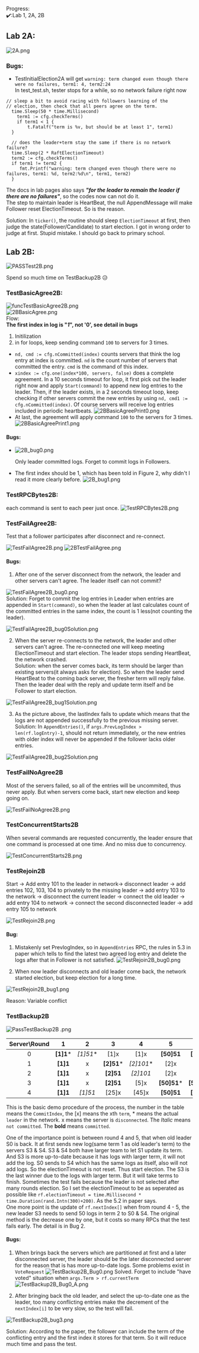 Progress:  
:heavy_check_mark::Lab 1, 2A, 2B

## Lab 2A:
![2A.png](Pics%2F2A.png)
### Bugs:
* TestInitialElection2A will get `warning: term changed even though there were no failures, term1: 4, term2:24`  
In test_test.sh, tester stops for a while, so no network failure right now
```
// sleep a bit to avoid racing with followers learning of the 
// election, then check that all peers agree on the term.
  time.Sleep(50 * time.Millisecond)
    term1 := cfg.checkTerms()
    if term1 < 1 {
        t.Fatalf("term is %v, but should be at least 1", term1)
  }

  // does the leader+term stay the same if there is no network failure?
  time.Sleep(2 * RaftElectionTimeout)
  term2 := cfg.checkTerms()
  if term1 != term2 {
     fmt.Printf("warning: term changed even though there were no failures, term1: %d, term2:%d\n", term1, term2)
  }
```
The docs in lab pages also says ***"for the leader to remain the leader if there are no failures"***, so the codes now can not do it.  
The step to maintain leader is HeartBeat, the null AppendMessage will make Follower reset ElectionTimeout.
So is the reason.

Solution: In `ticker()`, the routine should sleep `ElectionTimeout` at first, then judge the state(Follower/Candidate) to start election. I got in wrong order to judge at first. Stupid mistake. I should go back to primary school.

## Lab 2B:   

![PASSTest2B.png](Pics%2FPASSTest2B.png)  

Spend so much time on TestBackup2B :disappointed_relieved:
### TestBasicAgree2B:
![funcTestBasicAgree2B.png](Pics%2FfuncTestBasicAgree2B.png)  
![2BBasicAgree.png](Pics%2F2BBasicAgree.png)  
Flow:  
**The first index in log is "*1*", not '0', see detail in bugs**
1. Initilization
2. in for loops, keep sending command `100` to servers for 3 times.
- `nd, cmd := cfg.nCommitted(index)` counts servers that think the log entry at index is committed. `nd` is the count number of servers that committed the entry. `cmd` is the command of this index.
- `xindex := cfg.one(index*100, servers, false)` does a complete agreement. In a 10 seconds timeout for loop, it first pick out the leader right now and apply `Start(command)` to append new log entries to the leader. Then, if the leader exists, in a 2 seconds timeout loop, keep checking if other servers commit the new entries by using `nd, cmd1 := cfg.nCommitted(index)`. Of course servers will receive log entries included in periodic heartbeats.
  ![2BBasicAgreePrint0.png](Pics%2F2BBasicAgreePrint0.png)
- At last, the agreement will apply command `100` to the servers for 3 times.
  ![2BBasicAgreePrint1.png](Pics%2F2BBasicAgreePrint1.png)


#### Bugs:  

* ![2B_bug0.png](Pics%2F2B_bug0.png)  

    Only leader committed logs. Forget to commit logs in Followers.   
* The first index should be 1, which has been told in Figure 2, why didn't I read it more clearly before.
  ![2B_bug1.png](Pics%2F2B_bug1.png)

### TestRPCBytes2B:
each command is sent to each peer just once.
![TestRPCBytes2B.png](Pics%2FTestRPCBytes2B.png)
### TestFailAgree2B:
Test that a follower participates after disconnect and re-connect.  
  
![TestFailAgree2B.png](Pics%2FTestFailAgree2B.png)
![2BTestFailAgree.png](Pics%2F2BTestFailAgree.png)  

#### Bugs:
1. After one of the server disconnect from the network, the leader and other servers can't agree. The leader itself can not commit?  

![TestFailAgree2B_bug0.png](Pics%2FTestFailAgree2B_bug0.png)  
Solution: Forget to commit the log entries in Leader when entries are appended in `Start(command)`, so when the leader at last calculates count of the committed entries in the same index, the count is 1 less(not counting the leader).   
  
![TestFailAgree2B_bug0Solution.png](Pics%2FTestFailAgree2B_bug0Solution.png)

2. When the server re-connects to the network, the leader and other servers can't agree. The re-connected one will keep meeting ElectionTimeout and start election. The leader stops sending HeartBeat, the network crashed.  
Solution: when the server comes back, its term should be larger than existing servers(it always asks for election). So when the leader send HeartBeat to the coming back server, the fresher term will reply false. Then the leader deal with the reply and update term itself and be Follower to start election.  

![TestFailAgree2B_bug1Solution.png](Pics%2FTestFailAgree2B_bug1Solution.png)

3. As the picture above, the lastIndex fails to update which means that the logs are not appended successfully to the previous missing server.  
Solution: In `AppendEntries()`, if `args.PrevLogIndex > len(rf.logEntry)-1`, should not return immediately, or the new entries with older index will never be appended if the follower lacks older entries.  

 ![TestFailAgree2B_bug2Solution.png](Pics%2FTestFailAgree2B_bug2Solution.png)  

### TestFailNoAgree2B
Most of the servers failed, so all of the entries will be uncommited, thus never apply. But when servers come back, start new election and keep going on.  

![TestFailNoAgree2B.png](Pics%2FTestFailNoAgree2B.png)

### TestConcurrentStarts2B
When several commands are requested concurrently, the leader ensure that one command is processed at one time. And no miss due to concurrency.  

![TestConcurrentStarts2B.png](Pics%2FTestConcurrentStarts2B.png)

### TestRejoin2B
Start -> Add entry 101 to the leader in network-> disconnect leader -> add entries 102, 103, 104 to privately to the missing leader -> add entry 103 to the network -> disconnect the current leader -> connect the old leader -> add entry 104 to network -> connect the second disconnected leader -> add entry 105 to network  

![TestRejoin2B.png](Pics%2FTestRejoin2B.png)  

#### Bug:
1. Mistakenly set PrevlogIndex, so in `AppendEntries` RPC, the rules in 5.3 in paper which tells to find the latest two agreed log entry and delete the logs after that in Follower is not satisfied.
![TestRejoin2B_bug0.png](Pics%2FTestRejoin2B_bug0.png)

2. When now leader disconnects and old leader come back, the network started election, but keep election for a long time.
  
![TestRejoin2B_bug1.png](Pics%2FTestRejoin2B_bug1.png)

Reason: Variable conflict
### TestBackup2B  

![PassTestBackup2B .png](Pics%2FPassTestBackup2B%20.png)

| Server\Round |     1     |    2     |     3      |     4     |      5      |      6       |      7       |      8       |
|:------------:|:---------:|:--------:|:----------:|:---------:|:-----------:|:------------:|:------------:|:------------:|
|      0       | **[1]1*** | *[1]51** |    [1]x    |   [1]x    | **[50]51**  | **[50]101**  | **[50]101**  | **[50]102**  |
|      1       | **[1]1**  |    x     | **[2]51*** | *[2]101** |    [2]x     |     [2]x     | **[50]101**  | **[50]102**  |
|      2       | **[1]1**  |    x     | **[2]51**  | *[2]101*  |    [2]x     |     [2]x     | **[50]101**  | **[50]102**  |
|      3       | **[1]1**  |    x     | **[2]51**  |   [5]x    | **[50]51*** | **[50]101*** | **[50]101*** | **[50]102*** |
|      4       | **[1]1**  | *[1]51*  |   [25]x    |   [45]x   | **[50]51**  | **[50]101**  | **[50]101**  | **[50]102**  |  
This is the basic demo procedure of the process, the number in the table means the `CommitIndex`, the [x] means the xth `term`, * means the actual `leader` in the network. x means the server is `disconnected`. The *Italic* means `not committed`. The **bold** means `committed`.  
  
One of the importance point is between round 4 and 5, that when old leader S0 is back. It at first sends new log(same term 1 as old leader's term) to the servers S3 & S4. S3 & S4 both have larger team to let S1 update its term. And S3 is more up-to-date because it has logs with larger term, it will not add the log. S0 sends to S4 which has the same logs as itself, also will not add logs. So the electionTimeout is not reset. Thus start election. The S3 is the last winner due to the logs with larger term. But it will take terms to finish. Sometimes the test fails because the leader is not selected after many rounds election. So I set the electionTimeout to be as seperated as possible like `rf.electionTimeout = time.Millisecond * time.Duration(rand.Intn(300)+200)`. As the 5.2 in paper says.  
One more point is the update of `rf.nextIndex[]` when from round 4 - 5, the new leader S3 needs to send 50 logs in term 2 to S0 & S4. The original method is the decrease one by one, but it costs so many RPCs that the test fails early. The detail is in Bug 2.


#### Bugs:  
1. When brings back the servers which are partitioned at first and a later disconnected server, the leader should be the later disconnected server for the reason that is has more up-to-date logs. Some problems exist in `VoteRequest`
   ![TestBackup2B_Bug0.png](Pics%2FTestBackup2B_Bug0.png)
Solved. Forget to include "have voted" situation when `args.Term > rf.currentTerm`
![TestBackup2B_Bug0_A.png](Pics%2FTestBackup2B_Bug0_A.png) 

2. After bringing back the old leader, and select the up-to-date one as the leader, too many conflicting entries make the decrement of the `nextIndex[i]` to be very slow, so the test will fail.  

![TestBackup2B_bug3.png](Pics%2FTestBackup2B_bug3.png)

Solution: According to the paper, the follower can include the term of the conflicting entry and the first index it stores for that term. So it will reduce much time and pass the test.



